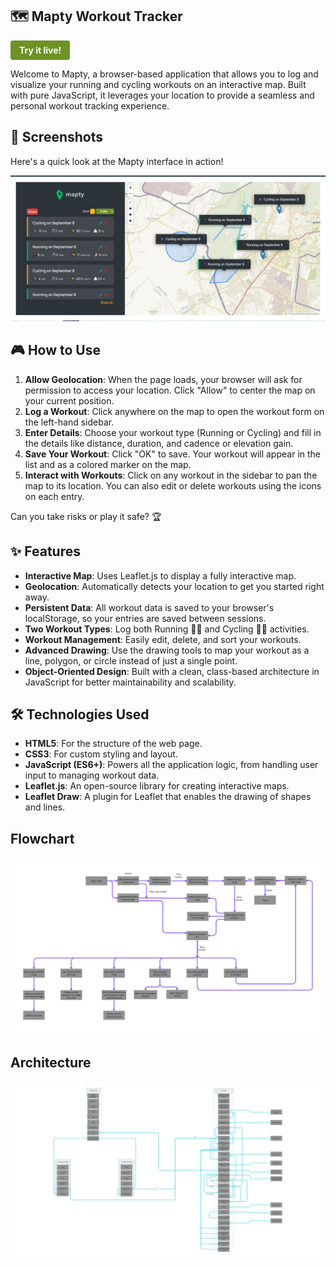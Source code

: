 ## 🗺️ Mapty Workout Tracker

<div align="right" style="display:inline">
  <a href="https://yuvrajrawat14.github.io/Yuvraj-Mapty/" target="_blank" style="display:inline-block;padding:0.5em 1em;background:rgb(109, 146, 37);color:#fff;border-radius:4px;text-decoration:none;font-weight:bold;border:black">Try it live!</a>
</div>

Welcome to Mapty, a browser-based application that allows you to log and visualize your running and cycling workouts on an interactive map. Built with pure JavaScript, it leverages your location to provide a seamless and personal workout tracking experience.

## 📸 Screenshots

Here's a quick look at the Mapty interface in action!

![Mapty Screenshot](Mapty_SS.jpg)

## 🎮 How to Use

1. **Allow Geolocation**: When the page loads, your browser will ask for permission to access your location. Click "Allow" to center the map on your current position.
2. **Log a Workout**: Click anywhere on the map to open the workout form on the left-hand sidebar.
3. **Enter Details**: Choose your workout type (Running or Cycling) and fill in the details like distance, duration, and cadence or elevation gain.
4. **Save Your Workout**: Click "OK" to save. Your workout will appear in the list and as a colored marker on the map.
5. **Interact with Workouts**: Click on any workout in the sidebar to pan the map to its location. You can also edit or delete workouts using the icons on each entry.

Can you take risks or play it safe? 🏆

## ✨ Features

- **Interactive Map**: Uses Leaflet.js to display a fully interactive map.
- **Geolocation**: Automatically detects your location to get you started right away.
- **Persistent Data**: All workout data is saved to your browser's localStorage, so your entries are saved between sessions.
- **Two Workout Types**: Log both Running 🏃‍♂️ and Cycling 🚴‍♀️ activities.
- **Workout Management**: Easily edit, delete, and sort your workouts.
- **Advanced Drawing**: Use the drawing tools to map your workout as a line, polygon, or circle instead of just a single point.
- **Object-Oriented Design**: Built with a clean, class-based architecture in JavaScript for better maintainability and scalability.

## 🛠️ Technologies Used

- **HTML5**: For the structure of the web page.
- **CSS3**: For custom styling and layout.
- **JavaScript (ES6+)**: Powers all the application logic, from handling user input to managing workout data.
- **Leaflet.js**: An open-source library for creating interactive maps.
- **Leaflet Draw**: A plugin for Leaflet that enables the drawing of shapes and lines.

## Flowchart

![Mapty Flowchart](Mapty-flowchart-FINAL.png)

## Architecture

![Mapty Architecture](Mapty_SS2.png)
